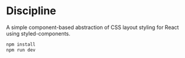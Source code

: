 # Discipline
A simple component-based abstraction of CSS layout styling for React using styled-components.

```bash
npm install
npm run dev
```
